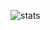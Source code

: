![stats](https://github-readme-stats.hackclub.dev/api/wakatime?username=17942&api_domain=hackatime.hackclub.com&theme=darcula&custom_title=Hackatime+Stats&layout=compact&cache_seconds=0&langs_count=8)

